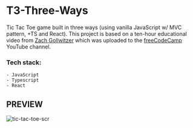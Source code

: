 # T3-Three-Ways
Tic Tac Toe game built in three ways (using vanilla JavaScript w/ MVC pattern, +TS and React).
This project is based on a ten-hour educational video from [Zach Gollwitzer](https://twitter.com/zg_dev) which was uploaded to the [freeCodeCamp](https://www.youtube.com/@freecodecamp) YouTube channel.
### Tech stack:

```
- JavaScript
- Typescript
- React
```

## PREVIEW
![tic-tac-toe-scr](https://github.com/Aleksey-Mazur/T3-Three-Ways/assets/103335620/9b69e359-b684-4241-9adf-8155e7158cb9)
